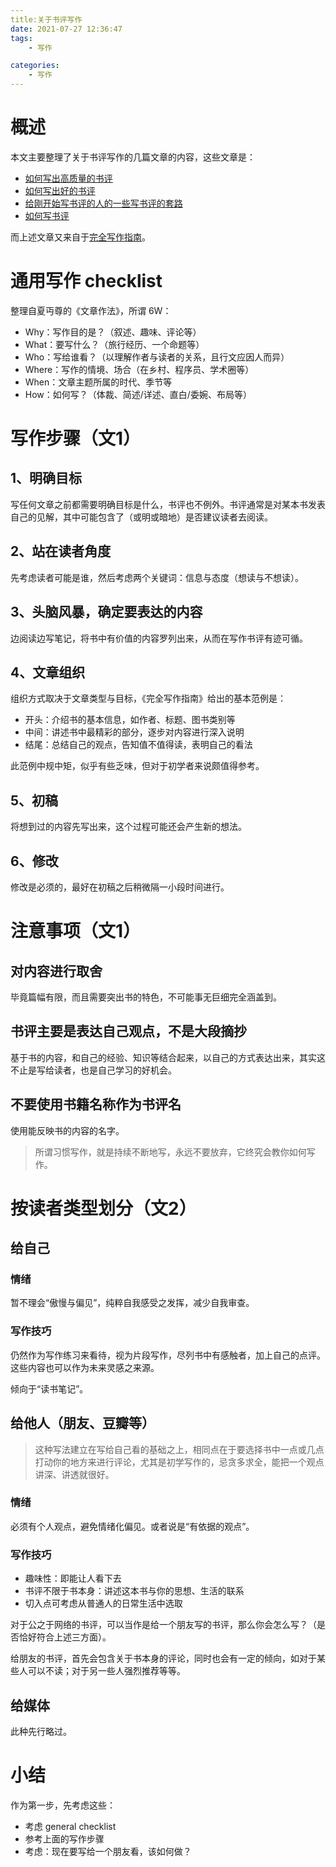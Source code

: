 ```yaml
---
title:关于书评写作
date: 2021-07-27 12:36:47
tags:
    - 写作

categories:
    - 写作
---
```


# 概述

本文主要整理了关于书评写作的几篇文章的内容，这些文章是：

* [如何写出高质量的书评](https://book.douban.com/review/8374678/)
* [如何写出好的书评](https://www.zhihu.com/question/20750866/answer/32340974)
* [给刚开始写书评的人的一些写书评的套路](https://www.jianshu.com/p/a973416be1a7)
* [如何写书评](https://www.essaymon.com/how-to-write-a-book-review-guide.html)

而上述文章又来自于[完全写作指南](https://book.douban.com/subject/26952635/)。

# 通用写作 checklist

整理自夏丏尊的《文章作法》，所谓 6W：

* Why：写作目的是？（叙述、趣味、评论等）
* What：要写什么？（旅行经历、一个命题等）
* Who：写给谁看？（以理解作者与读者的关系，且行文应因人而异）
* Where：写作的情境、场合（在乡村、程序员、学术圈等）
* When：文章主题所属的时代、季节等
* How：如何写？（体裁、简述/详述、直白/委婉、布局等）

# 写作步骤（文1）

## 1、明确目标

写任何文章之前都需要明确目标是什么，书评也不例外。书评通常是对某本书发表自己的见解，其中可能包含了（或明或暗地）是否建议读者去阅读。

## 2、站在读者角度

先考虑读者可能是谁，然后考虑两个关键词：信息与态度（想读与不想读）。

## 3、头脑风暴，确定要表达的内容

边阅读边写笔记，将书中有价值的内容罗列出来，从而在写作书评有迹可循。

## 4、文章组织

组织方式取决于文章类型与目标，《完全写作指南》给出的基本范例是：

* 开头：介绍书的基本信息，如作者、标题、图书类别等
* 中间：讲述书中最精彩的部分，逐步对内容进行深入说明
* 结尾：总结自己的观点，告知值不值得读，表明自己的看法

此范例中规中矩，似乎有些乏味，但对于初学者来说颇值得参考。

## 5、初稿

将想到过的内容先写出来，这个过程可能还会产生新的想法。

## 6、修改

修改是必须的，最好在初稿之后稍微隔一小段时间进行。

# 注意事项（文1）

## 对内容进行取舍
毕竟篇幅有限，而且需要突出书的特色，不可能事无巨细完全涵盖到。

## 书评主要是表达自己**观点**，不是大段**摘抄**

基于书的内容，和自己的经验、知识等结合起来，以自己的方式表达出来，其实这不止是写给读者，也是自己学习的好机会。

## 不要使用书籍名称作为书评名

使用能反映书的内容的名字。

> 所谓习惯写作，就是持续不断地写，永远不要放弃，它终究会教你如何写作。

# 按读者类型划分（文2）

## 给自己

### 情绪

暂不理会“傲慢与偏见”，纯粹自我感受之发挥，减少自我审查。

### 写作技巧

仍然作为写作练习来看待，视为片段写作，尽列书中有感触者，加上自己的点评。这些内容也可以作为未来灵感之来源。

倾向于“读书笔记”。

## 给他人（朋友、豆瓣等）

> 这种写法建立在写给自己看的基础之上，相同点在于要选择书中一点或几点打动你的地方来进行评论，尤其是初学写作的，忌贪多求全，能把一个观点讲深、讲透就很好。

### 情绪

必须有个人观点，避免情绪化偏见。或者说是“有依据的观点”。

### 写作技巧

* 趣味性：即能让人看下去
* 书评不限于书本身：讲述这本书与你的思想、生活的联系
* 切入点可考虑从普通人的日常生活中选取

对于公之于网络的书评，可以当作是给一个朋友写的书评，那么你会怎么写？（是否恰好符合上述三方面）。

给朋友的书评，首先会包含关于书本身的评论，同时也会有一定的倾向，如对于某些人可以不读；对于另一些人强烈推荐等等。

## 给媒体

此种先行略过。

# 小结

作为第一步，先考虑这些：

* 考虑 general checklist
* 参考上面的写作步骤
* 考虑：现在要写给一个朋友看，该如何做？

